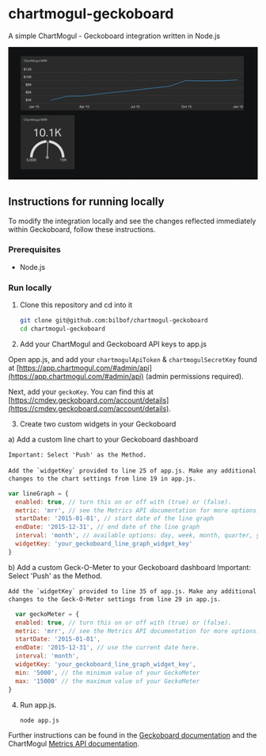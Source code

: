 # chartmogul-geckoboard

A simple ChartMogul - Geckoboard integration written in Node.js 

![](example.png)

## Instructions for running locally

To modify the integration locally and see the changes reflected immediately within Geckoboard, follow these instructions.

### Prerequisites

- Node.js

### Run locally

1. Clone this repository and cd into it

    ```bash
    git clone git@github.com:bilbof/chartmogul-geckoboard
    cd chartmogul-geckoboard
    ```

2. Add your ChartMogul and Geckoboard API keys to app.js

  Open app.js, and add your `chartmogulApiToken` & `chartmogulSecretKey` found at [https://app.chartmogul.com/#admin/api](https://app.chartmogul.com/#admin/api) (admin permissions required).
  
  Next, add your `geckoKey`. You can find this at [https://cmdev.geckoboard.com/account/details](https://cmdev.geckoboard.com/account/details).
  
3. Create two custom widgets in your Geckoboard

  a) Add a custom line chart to your Geckoboard dashboard
  
    Important: Select 'Push' as the Method.
    
    Add the `widgetKey` provided to line 25 of app.js. Make any additional changes to the chart settings from line 19 in app.js.
  
  ```JavaScript
  var lineGraph = {
  	enabled: true, // turn this on or off with (true) or (false).
  	metric: 'mrr', // see the Metrics API documentation for more options: https://github.com/chartmogul/metrics-api
  	startDate: '2015-01-01', // start date of the line graph
  	endDate: '2015-12-31', // end date of the line graph
  	interval: 'month', // available options: day, week, month, quarter, year (depends on the metric, see the Metrics API documentation)
  	widgetKey: 'your_geckoboard_line_graph_widget_key'
  }
  ```
  
  b) Add a custom Geck-O-Meter to your Geckoboard dashboard
    Important: Select 'Push' as the Method.
    
    Add the `widgetKey` provided to line 35 of app.js. Make any additional changes to the Geck-O-Meter settings from line 29 in app.js.

  ```JavaScript
    var geckoMeter = {
  	enabled: true, // turn this on or off with (true) or (false).
  	metric: 'mrr', // see the Metrics API documentation for more options: https://github.com/chartmogul/metrics-api
  	startDate: '2015-01-01',
  	endDate: '2015-12-31', // use the current date here.
  	interval: 'month',
  	widgetKey: 'your_geckoboard_line_graph_widget_key',
  	min: '5000', // the minimum value of your GeckoMeter
  	max: '15000' // the maximum value of your GeckoMeter
  }
  ```
  
4. Run app.js.
  
    ```bash
    node app.js
    ```

Further instructions can be found in the [Geckoboard documentation](https://developer.geckoboard.com/) and the ChartMogul [Metrics API documentation](https://github.com/chartmogul/metrics-api/blob/master/API-Documentation/api.md).